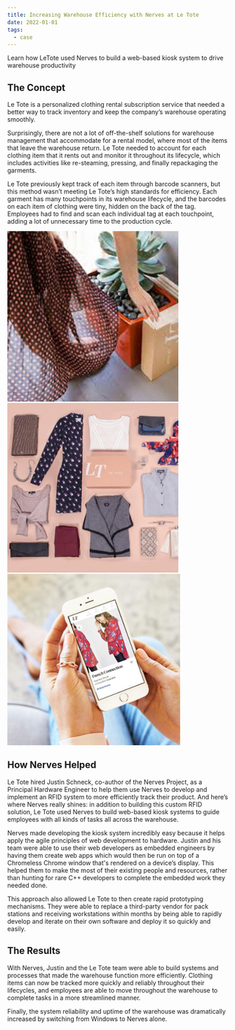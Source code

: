 ```yaml
---
title: Increasing Warehouse Efficiency with Nerves at Le Tote
date: 2022-01-01
tags:
  - case
---
```


Learn how LeTote used Nerves to build a web-based kiosk system to drive
warehouse productivity

<!--more-->

## The Concept

Le Tote is a personalized clothing rental subscription service that needed a
better way to track inventory and keep the company’s warehouse operating smoothly.

Surprisingly, there are not a lot of off-the-shelf solutions for warehouse
management that accommodate for a rental model, where most of the items that
leave the warehouse return. Le Tote needed to account for each clothing item
that it rents out and monitor it throughout its lifecycle, which includes
activities like re-steaming, pressing, and finally repackaging the garments.

Le Tote previously kept track of each item through barcode scanners, but this
method wasn’t meeting Le Tote’s high standards for efficiency. Each garment has
many touchpoints in its warehouse lifecycle, and the barcodes on each item of
clothing were tiny, hidden on the back of the tag. Employees had to find and
scan each individual tag at each touchpoint, adding a lot of unnecessary time
to the production cycle.

![](/img/LeTote-case-1.jpg)
![](/img/LeTote-case-2.jpg)
![](/img/LeTote-case-3.jpg)

## How Nerves Helped

Le Tote hired Justin Schneck, co-author of the Nerves Project, as a Principal
Hardware Engineer to help them use Nerves to develop and implement an RFID
system to more efficiently track their product. And here’s where Nerves really
shines: in addition to building this custom RFID solution, Le Tote used Nerves
to build web-based kiosk systems to guide employees with all kinds of tasks all
across the warehouse.

Nerves made developing the kiosk system incredibly easy because it helps apply
the agile principles of web development to hardware. Justin and his team were
able to use their web developers as embedded engineers by having them create web
apps which would then be run on top of a Chromeless Chrome window that's
rendered on a device’s display. This helped them to make the most of their
existing people and resources, rather than hunting for rare C++ developers to
complete the embedded work they needed done.

This approach also allowed Le Tote to then create rapid prototyping mechanisms.
They were able to replace a third-party vendor for pack stations and receiving
workstations within months by being able to rapidly develop and iterate on their
own software and deploy it so quickly and easily.

## The Results

With Nerves, Justin and the Le Tote team were able to build systems and
processes that made the warehouse function more efficiently. Clothing items can
now be tracked more quickly and reliably throughout their lifecycles, and
employees are able to move throughout the warehouse to complete tasks in a more
streamlined manner.

Finally, the system reliability and uptime of the warehouse was dramatically
increased by switching from Windows to Nerves alone.
